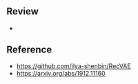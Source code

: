 #
## Review
- 

## Reference
- https://github.com/ilya-shenbin/RecVAE
- https://arxiv.org/abs/1912.11160
